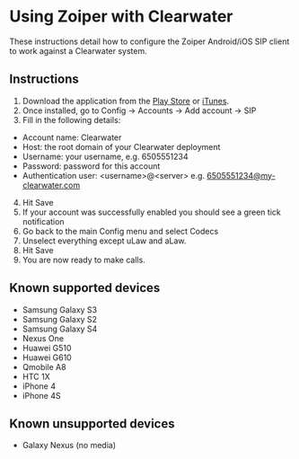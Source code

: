 # Using Zoiper with Clearwater

These instructions detail how to configure the Zoiper Android/iOS SIP client to work against a Clearwater system.

## Instructions

1. Download the application from the [Play Store](https://play.google.com/store/apps/details?id=com.zoiper.android.app) or [iTunes](https://itunes.apple.com/us/app/zoiper-softphone/id438949960?mt=8).
2. Once installed, go to Config -> Accounts -> Add account -> SIP
3. Fill in the following details:
  - Account name: Clearwater
  - Host: the root domain of your Clearwater deployment
  - Username: your username, e.g. 6505551234
  - Password: password for this account
  - Authentication user: &lt;username\>@&lt;server\> e.g. 6505551234@my-clearwater.com
4. Hit Save
5. If your account was successfully enabled you should see a green tick notification
6. Go back to the main Config menu and select Codecs
7. Unselect everything except uLaw and aLaw.
8. Hit Save
9. You are now ready to make calls.

## Known supported devices

- Samsung Galaxy S3
- Samsung Galaxy S2
- Samsung Galaxy S4
- Nexus One
- Huawei G510
- Huawei G610
- Qmobile A8
- HTC 1X
- iPhone 4
- iPhone 4S

## Known unsupported devices

- Galaxy Nexus (no media)
